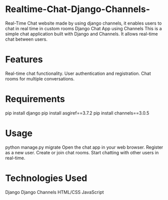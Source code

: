# Realtime-Chat-Django-Channels-
Real-Time Chat website made by using django channels, it enables users to chat in real time in custom rooms
Django Chat App using Channels
This is a simple chat application built with Django and Channels. It allows real-time chat between users.

# Features
Real-time chat functionality.
User authentication and registration.
Chat rooms for multiple conversations.

# Requirements
pip install django
pip install asgiref==3.7.2
pip install channels==3.0.5


# Usage
python manage.py migrate
Open the chat app in your web browser.
Register as a new user.
Create or join chat rooms.
Start chatting with other users in real-time.

# Technologies Used
Django
Django Channels
HTML/CSS
JavaScript
